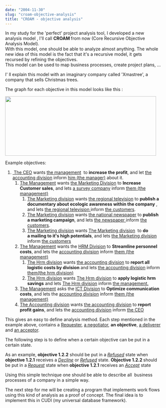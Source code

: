 ```yaml
---
date: "2004-11-30"
slug: "croam-objective-analysis"
title: "CROAM - objective analysis"
---
```


<p>
In my study for the &#39;perfect&#39; project analysis tool, I developed a new analysis model , I&#39;ll call <strong>CROAM </strong>from now (Core Recursive Objective Analysis Model).<br />
With this model, one should be able to analyze almost anything. The whole new idea of this model is the fact that it&#39;s a recursive model, it gets recursed by refining the objectives.<br />
This model can be used to map business processes, create project plans, ...
</p>
<p>
I&#39; ll explain this model with an imaginary company called &#39;Xmastree&#39;, a company that&nbsp;sells Christmas trees.
</p>
<p>
The graph for each objective in this model looks like this :
</p>
<p>
<img src="http://users.pandora.be/bull/weblog/images/Cram.GIF" alt="" width="487" height="191" />
</p>
<p>
Example objectives:
</p>
<ol>
	<li><u>&nbsp;The&nbsp;CEO</u>&nbsp;wants <u>the&nbsp;management</u>&nbsp; to <strong>increase the profit</strong>, and let <u>the accounting division</u> inform <u>him (the manager)</u> about it. 
	<ol>
		<li><u>The Management</u>&nbsp;wants <u>the Marketing Division</u> to <strong>Increase Customer sales</strong>, and lets&nbsp;<u>a survey company</u>&nbsp;inform <u>them (the management)</u> 
		<ol>
			<li><u>The Marketing division</u>&nbsp;wants&nbsp;<u>the regional television</u> to <strong>publish a documentary about ecologic awareness within the company</strong> , and lets <u>the regional television </u>inform <u>the customers</u>. </li>
			<li><u>The Marketing division</u>&nbsp;wants&nbsp;<u>the&nbsp;national&nbsp;newspaper</u> to <strong>publish a marketing campaign</strong>, and lets <u>the&nbsp;newspaper </u>inform <u>the customers</u>. </li>
			<li><u>The Marketing division</u>&nbsp;wants <u>The Marketing division</u>&nbsp; to&nbsp;<strong>do a&nbsp;mailing to it&#39;s high potentials</strong>, and lets <u>the Marketing division</u> inform <u>the customers</u></li>
		</ol>
		</li>
		<li><u>The Management</u>&nbsp;wants the&nbsp;<u>HRM Division</u> to <strong>Streamline personnel costs</strong>, and lets the <u>accounting division</u> inform <u>them (the management)</u> 
		<ol>
			<li><u>The Hrm division</u>&nbsp;wants <u>the accounting division</u> to <strong>report all logistic costs by division</strong> and lets <u>the accounting division</u> inform <u>them(the hrm division)</u> </li>
			<li><u>The Hrm division</u> wants <u>The Hrm division</u> to&nbsp;<strong>apply logistic hrm savings</strong> and lets <u>The Hrm division</u> inform <u>the management.</u></li>
		</ol>
		</li>
		<li><u>The Management</u> asks the&nbsp;<u>ICT Division</u> to <strong>Optimize communication costs</strong>, and lets the <u>accounting division</u> inform <u>them (the management)</u> </li>
		<li><u>The Accounting division</u> wants <u>the accounting division</u> to <strong>report profit gains</strong>, and lets the <u>accounting division</u> inform <u>the CEO</u></li>
	</ol>
	</li>
</ol>
<p>
This gives an easy to define analysis method. Each step mentioned in the example above, contains a <u>Requester</u>, <u>a negotiator</u>, <strong>an objective</strong>,&nbsp;<u>a deliverer</u> and&nbsp;<u>an acceptor</u>.
</p>
<p>
The following step is to define when a certain objective can be put in a certain state.&nbsp; 
</p>
<p>
As an example, <strong>objective 1.2.2</strong> should be put in a <em><u>Refused</u></em> state when <strong>objective 1.2.1</strong> receives a <em><u>Decline</u></em> or <em><u>Refused</u></em> state. <strong>Objective 1.2.2 </strong>should be put in a <em><u>Request</u></em> state when <strong>objective 1.2.1</strong> receives an&nbsp;<em><u>Accept</u></em> state
</p>
<p>
Using this simple technique one should be able to describe all&nbsp; business processes of a company in a simple way.
</p>
<p>
The next step for me will be creating a program that implements work flows using this kind of analysis as a proof of concept. The final idea is to implement this in CUDI (my universal database framework).
</p>
